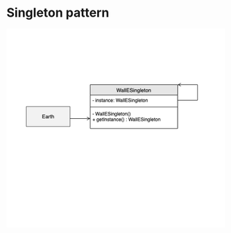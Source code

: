 # Singleton pattern


<img src="../../../../../../../assets/images/singleton_uml.png" align="middle">